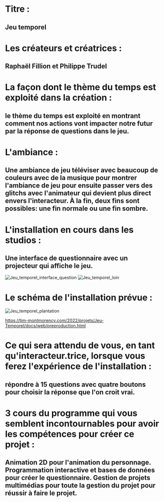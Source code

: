 # Titre : 
## Jeu temporel

# Les créateurs et créatrices : 
## Raphaël Fillion et Philippe Trudel

# La façon dont le thème du temps est exploité dans la création :
## le thème du temps est exploité en montrant comment nos actions vont impacter notre futur par la réponse de questions dans le jeu.

# L'ambiance :
## Une ambiance de jeu téléviser avec beaucoup de couleurs avec de la musique pour montrer l'ambiance de jeu pour ensuite passer vers des glitchs avec l'animateur qui devient plus direct envers l'interacteur. À la fin, deux fins sont possibles: une fin normale ou une fin sombre.

# L'installation en cours dans les studios :
## Une interface de questionnaire avec un projecteur qui affiche le jeu.
![Jeu_temporel_interface_question](../Medias/Photos/Jeu_temporel_interface_question_loin.PNG)
![Jeu_temporel_loin](../Medias/Photos/Jeu_temporel_loin.png)


# Le schéma de l'installation prévue :
![Jeu_temporel_plantation](../Medias/Photos/Jeu_temporel_plantation.PNG)

https://tim-montmorency.com/2022/projets/Jeu-Temporel/docs/web/preproduction.html

# Ce qui sera attendu de vous, en tant qu'interacteur.trice, lorsque vous ferez l'expérience de l'installation :
## répondre à 15 questions avec quatre boutons pour choisir la réponse que l'on croit vrai.

# 3 cours du programme qui vous semblent incontournables pour avoir les compétences pour créer ce projet :
## Animation 2D pour l'animation du personnage. Programmation interactive et bases de données pour créer le questionnaire. Gestion de projets multimédias pour toute la gestion du projet pour réussir à faire le projet.

